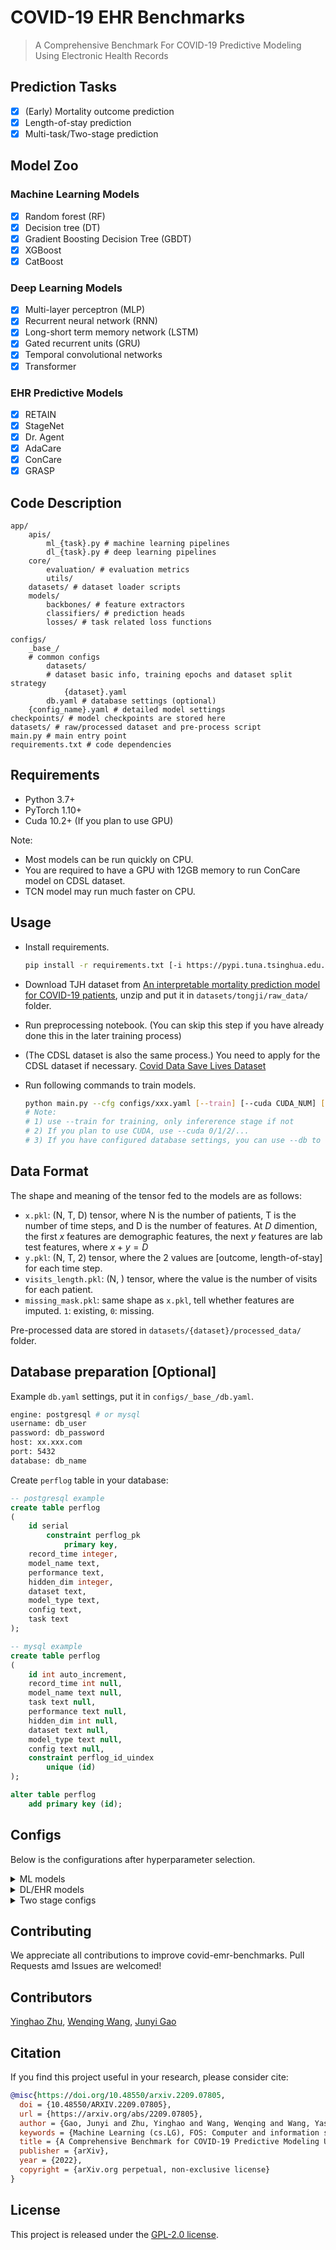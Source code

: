 # COVID-19 EHR Benchmarks

> A Comprehensive Benchmark For COVID-19 Predictive Modeling Using Electronic Health Records

## Prediction Tasks

- [x] (Early) Mortality outcome prediction
- [x] Length-of-stay prediction
- [x] Multi-task/Two-stage prediction

## Model Zoo

### Machine Learning Models

- [x] Random forest (RF)
- [x] Decision tree (DT)
- [x] Gradient Boosting Decision Tree (GBDT)
- [x] XGBoost
- [x] CatBoost

### Deep Learning Models

- [x] Multi-layer perceptron (MLP)
- [x] Recurrent neural network (RNN)
- [x] Long-short term memory network (LSTM)
- [x] Gated recurrent units (GRU)
- [x] Temporal convolutional networks
- [x] Transformer

### EHR Predictive Models

- [x] RETAIN
- [x] StageNet
- [x] Dr. Agent
- [x] AdaCare
- [x] ConCare
- [x] GRASP

## Code Description

```shell
app/
    apis/
        ml_{task}.py # machine learning pipelines
        dl_{task}.py # deep learning pipelines
    core/
        evaluation/ # evaluation metrics
        utils/
    datasets/ # dataset loader scripts
    models/
        backbones/ # feature extractors
        classifiers/ # prediction heads
        losses/ # task related loss functions

configs/
    _base_/
    # common configs
        datasets/
        # dataset basic info, training epochs and dataset split strategy
            {dataset}.yaml
        db.yaml # database settings (optional)
    {config_name}.yaml # detailed model settings
checkpoints/ # model checkpoints are stored here
datasets/ # raw/processed dataset and pre-process script
main.py # main entry point
requirements.txt # code dependencies
```

## Requirements

- Python 3.7+
- PyTorch 1.10+
- Cuda 10.2+ (If you plan to use GPU)

Note:

- Most models can be run quickly on CPU.
- You are required to have a GPU with 12GB memory to run ConCare model on CDSL dataset.
- TCN model may run much faster on CPU.

## Usage

- Install requirements.

    ```bash
    pip install -r requirements.txt [-i https://pypi.tuna.tsinghua.edu.cn/simple] # [xxx] is optional
    ```

- Download TJH dataset from [An interpretable mortality prediction model for COVID-19 patients](https://www.nature.com/articles/s42256-020-0180-7), unzip and put it in `datasets/tongji/raw_data/` folder.
- Run preprocessing notebook. (You can skip this step if you have already done this in the later training process)
- (The CDSL dataset is also the same process.) You need to apply for the CDSL dataset if necessary. [Covid Data Save Lives Dataset](https://www.hmhospitales.com/coronavirus/covid-data-save-lives/english-version)
- Run following commands to train models.

    ```bash
    python main.py --cfg configs/xxx.yaml [--train] [--cuda CUDA_NUM] [--db]
    # Note:
    # 1) use --train for training, only infererence stage if not
    # 2) If you plan to use CUDA, use --cuda 0/1/2/...
    # 3) If you have configured database settings, you can use --db to upload performance after training to the database.
    ```

## Data Format

The shape and meaning of the tensor fed to the models are as follows:

- `x.pkl`: (N, T, D) tensor, where N is the number of patients, T is the number of time steps, and D is the number of features. At $D$ dimention, the first $x$ features are demographic features, the next $y$ features are lab test features, where $x + y = D$
- `y.pkl`: (N, T, 2) tensor, where the 2 values are [outcome, length-of-stay] for each time step.
- `visits_length.pkl`: (N, ) tensor, where the value is the number of visits for each patient.
- `missing_mask.pkl`: same shape as `x.pkl`, tell whether features are imputed. `1`: existing, `0`: missing.

Pre-processed data are stored in `datasets/{dataset}/processed_data/` folder.

## Database preparation [Optional]

Example `db.yaml` settings, put it in `configs/_base_/db.yaml`.

```bash
engine: postgresql # or mysql
username: db_user
password: db_password
host: xx.xxx.com
port: 5432
database: db_name
```

Create `perflog` table in your database:

```sql
-- postgresql example
create table perflog
(
	id serial
		constraint perflog_pk
			primary key,
	record_time integer,
	model_name text,
	performance text,
	hidden_dim integer,
	dataset text,
	model_type text,
	config text,
	task text
);

-- mysql example
create table perflog
(
	id int auto_increment,
	record_time int null,
	model_name text null,
	task text null,
	performance text null,
	hidden_dim int null,
	dataset text null,
	model_type text null,
	config text null,
	constraint perflog_id_uindex
		unique (id)
);

alter table perflog
	add primary key (id);
```

## Configs

Below is the configurations after hyperparameter selection.

<details>

<summary>ML models</summary>

```bash
hm_los_catboost_kf10_md6_iter150_lr0.1_test
hm_los_decision_tree_kf10_md10_test
hm_los_gbdt_kf10_lr0.1_ss0.8_ne100_test
hm_los_random_forest_kf10_md10_mss2_ne100_test
hm_los_xgboost_kf10_lr0.01_md5_cw3_test
hm_outcome_catboost_kf10_md3_iter150_lr0.1_test
hm_outcome_decision_tree_kf10_md10_test
hm_outcome_gbdt_kf10_lr0.1_ss0.6_ne100_test
hm_outcome_random_forest_kf10_md20_mss10_ne100_test
hm_outcome_xgboost_kf10_lr0.1_md7_cw3_test
tj_los_catboost_kf10_md3_iter150_lr0.1_test
tj_los_decision_tree_kf10_md10_test
tj_los_gbdt_kf10_lr0.1_ss0.8_ne100_test
tj_los_random_forest_kf10_md20_mss5_ne100_test
tj_los_xgboost_kf10_lr0.01_md5_cw1_test
tj_outcome_catboost_kf10_md3_iter150_lr0.1_test
tj_outcome_decision_tree_kf10_md10_test
tj_outcome_gbdt_kf10_lr0.1_ss0.6_ne100_test
tj_outcome_random_forest_kf10_md20_mss2_ne10_test
tj_outcome_xgboost_kf10_lr0.1_md5_cw5_test
```

</details>

<details>
<summary>DL/EHR models</summary>

```bash
tj_outcome_grasp_ep100_kf10_bs64_hid64
tj_los_grasp_ep100_kf10_bs64_hid128
tj_outcome_concare_ep100_kf10_bs64_hid128
tj_los_concare_ep100_kf10_bs64_hid128
tj_outcome_agent_ep100_kf10_bs64_hid128
tj_los_agent_ep100_kf10_bs64_hid64
tj_outcome_adacare_ep100_kf10_bs64_hid64
tj_los_adacare_ep100_kf10_bs64_hid64
tj_outcome_transformer_ep100_kf10_bs64_hid128
tj_los_transformer_ep100_kf10_bs64_hid64
tj_outcome_tcn_ep100_kf10_bs64_hid128
tj_los_tcn_ep100_kf10_bs64_hid128
tj_outcome_stagenet_ep100_kf10_bs64_hid64
tj_los_stagenet_ep100_kf10_bs64_hid64
tj_outcome_rnn_ep100_kf10_bs64_hid64
tj_los_rnn_ep100_kf10_bs64_hid128
tj_outcome_retain_ep100_kf10_bs64_hid128
tj_los_retain_ep100_kf10_bs64_hid128
tj_outcome_mlp_ep100_kf10_bs64_hid64
tj_los_mlp_ep100_kf10_bs64_hid128
tj_outcome_lstm_ep100_kf10_bs64_hid64
tj_los_lstm_ep100_kf10_bs64_hid128
tj_outcome_gru_ep100_kf10_bs64_hid64
tj_los_gru_ep100_kf10_bs64_hid128
tj_multitask_rnn_ep100_kf10_bs64_hid64
tj_multitask_lstm_ep100_kf10_bs64_hid128
tj_multitask_gru_ep100_kf10_bs64_hid128
tj_multitask_transformer_ep100_kf10_bs64_hid128
tj_multitask_tcn_ep100_kf10_bs64_hid64
tj_multitask_mlp_ep100_kf10_bs64_hid128
tj_multitask_adacare_ep100_kf10_bs64_hid128
tj_multitask_agent_ep100_kf10_bs64_hid64
tj_multitask_concare_ep100_kf10_bs64_hid128
tj_multitask_stagenet_ep100_kf10_bs64_hid64
tj_multitask_grasp_ep100_kf10_bs64_hid128
tj_multitask_retain_ep100_kf10_bs64_hid64
hm_outcome_mlp_ep100_kf10_bs64_hid64
hm_los_mlp_ep100_kf10_bs64_hid128
hm_outcome_lstm_ep100_kf10_bs64_hid64
hm_los_lstm_ep100_kf10_bs64_hid128
hm_outcome_gru_ep100_kf10_bs64_hid64
hm_los_gru_ep100_kf10_bs64_hid128
hm_outcome_grasp_ep100_kf10_bs64_hid64
hm_los_grasp_ep100_kf10_bs64_hid64
hm_outcome_concare_ep100_kf10_bs64_hid128
hm_los_concare_ep100_kf10_bs64_hid64
hm_outcome_agent_ep100_kf10_bs64_hid128
hm_los_agent_ep100_kf10_bs64_hid64
hm_outcome_adacare_ep100_kf10_bs64_hid64
hm_los_adacare_ep100_kf10_bs64_hid128
hm_outcome_transformer_ep100_kf10_bs64_hid128
hm_los_transformer_ep100_kf10_bs64_hid128
hm_outcome_tcn_ep100_kf10_bs64_hid64
hm_los_tcn_ep100_kf10_bs64_hid128
hm_outcome_stagenet_ep100_kf10_bs64_hid64
hm_los_stagenet_ep100_kf10_bs64_hid64
hm_outcome_rnn_ep100_kf10_bs64_hid64
hm_los_rnn_ep100_kf10_bs64_hid128
hm_outcome_retain_ep100_kf10_bs64_hid128
hm_los_retain_ep100_kf10_bs64_hid128
hm_multitask_rnn_ep100_kf10_bs512_hid128
hm_multitask_lstm_ep100_kf10_bs512_hid64
hm_multitask_gru_ep100_kf10_bs512_hid128
hm_multitask_transformer_ep100_kf10_bs512_hid64
hm_multitask_tcn_ep100_kf10_bs512_hid64
hm_multitask_mlp_ep100_kf10_bs512_hid128
hm_multitask_adacare_ep100_kf10_bs512_hid128
hm_multitask_agent_ep100_kf10_bs512_hid128
hm_multitask_concare_ep100_kf10_bs64_hid128
hm_multitask_stagenet_ep100_kf10_bs512_hid128
hm_multitask_grasp_ep100_kf10_bs512_hid64
hm_multitask_retain_ep100_kf10_bs512_hid128
```
</details>

<details>
<summary>Two stage configs</summary>

```bash
tj_twostage_adacare_kf10.yaml
tj_twostage_agent_kf10.yaml
tj_twostage_concare_kf10.yaml
tj_twostage_gru_kf10.yaml
tj_twostage_lstm_kf10.yaml
tj_twostage_mlp_kf10.yaml
tj_twostage_retain_kf10.yaml
tj_twostage_rnn_kf10.yaml
tj_twostage_stagenet_kf10.yaml
tj_twostage_tcn_kf10.yaml
tj_twostage_transformer_kf10.yaml
tj_twostage_grasp_kf10.yaml
hm_twostage_adacare_kf10.yaml
hm_twostage_agent_kf10.yaml
hm_twostage_concare_kf10.yaml
hm_twostage_gru_kf10.yaml
hm_twostage_lstm_kf10.yaml
hm_twostage_mlp_kf10.yaml
hm_twostage_retain_kf10.yaml
hm_twostage_rnn_kf10.yaml
hm_twostage_stagenet_kf10.yaml
hm_twostage_tcn_kf10.yaml
hm_twostage_transformer_kf10.yaml
hm_twostage_grasp_kf10.yaml
```
</details>

## Contributing

We appreciate all contributions to improve covid-emr-benchmarks. Pull Requests amd Issues are welcomed!

## Contributors

[Yinghao Zhu](https://github.com/yhzhu99), [Wenqing Wang](https://github.com/ericaaaaaaaa), [Junyi Gao](https://github.com/v1xerunt)

## Citation

If you find this project useful in your research, please consider cite:

```BibTeX
@misc{https://doi.org/10.48550/arxiv.2209.07805,
  doi = {10.48550/ARXIV.2209.07805},
  url = {https://arxiv.org/abs/2209.07805},
  author = {Gao, Junyi and Zhu, Yinghao and Wang, Wenqing and Wang, Yasha and Tang, Wen and Ma, Liantao},
  keywords = {Machine Learning (cs.LG), FOS: Computer and information sciences, FOS: Computer and information sciences},
  title = {A Comprehensive Benchmark for COVID-19 Predictive Modeling Using Electronic Health Records in Intensive Care: Choosing the Best Model for COVID-19 Prognosis},
  publisher = {arXiv},
  year = {2022},
  copyright = {arXiv.org perpetual, non-exclusive license}
}
```

## License

This project is released under the [GPL-2.0 license](LICENSE).
